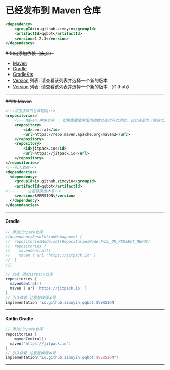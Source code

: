 # 已经发布到 Maven 仓库
```xml
<dependency>
    <groupId>io.github.zimoyin</groupId>
    <artifactId>qqbot</artifactId>
    <version>1.2.3</version>
</dependency>
```


~~# 如何添加依赖（废弃）~~
- [Maven](#maven)
- [Gradle](#gradle)
- [GradleKts](#gradleKt)
- [Version](https://jitpack.io/com/github/zimoyin/qqbot/) 列表: 请查看该列表并选择一个新的版本
- [Version](https://github.com/zimoyin/qqbot/releases) 列表: 请查看该列表并选择一个新的版本 （Github）
---

~~#### <a name="maven"></a>Maven~~

```xml
<!--添加该库的仓库地址-->
<repositories>
    <!-- Maven 中央仓库 ： 如果需要使用国内镜像仓库也可以添加，该仓库是为了兼容低版本 idea-->
    <repository>
        <id>central</id>
        <url>https://repo.maven.apache.org/maven2</url>
    </repository>
    <repository>
        <id>jitpack.io</id>
        <url>https://jitpack.io</url>
    </repository>
</repositories>
<!--引入依赖-->
<dependencies>
  <dependency>
    <groupId>io.github.zimoyin</groupId>
    <artifactId>qqbot</artifactId>
<!--      这里替换版本号-->
    <version>$VERSION</version>
  </dependency>
</dependencies>
```

---

#### <a name="tab2"></a>Gradle
```groovy
// 添加jitpack仓库
//dependencyResolutionManagement {
//  repositoriesMode.set(RepositoriesMode.FAIL_ON_PROJECT_REPOS)
//  repositories {
//    mavenCentral()
//    maven { url 'https://jitpack.io' }
//  }
//}

// 或者 添加jitpack仓库
repositories {
  mavenCentral()
  maven { url 'https://jitpack.io' }
}
// 引入依赖 注意替换版本号
implementation 'io.github.zimoyin:qqbot:$VERSION'
```

---

#### <a name="tab2"></a>Kotlin Gradle
```kotlin
// 添加jitpack仓库
repositories {
    mavenCentral()
  maven("https://jitpack.io")
}
// 引入依赖 注意替换版本号
implementation("io.github.zimoyin:qqbot:$VERSION")
```
---
